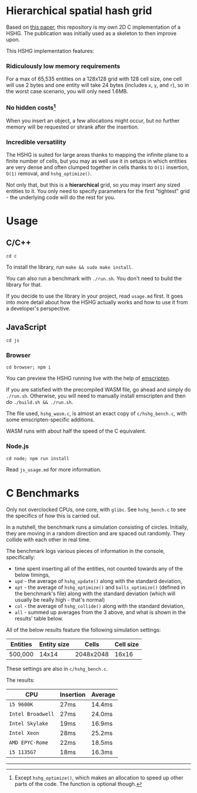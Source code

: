 # Hierarchical spatial hash grid

Based on [this paper](https://www10.cs.fau.de/publications/theses/2009/Schornbaum_SA_2009.pdf), this repository is my own 2D C implementation of a HSHG. The publication was initially used as a skeleton to then improve upon.

This HSHG implementation features:

### Ridiculously low memory requirements
For a max of 65,535 entities on a 128x128 grid with 128 cell size, one cell will use 2 bytes and one entity will take 24 bytes (includes `x`, `y`, and `r`), so in the worst case scenario, you will only need 1.6MB.

### No hidden costs[^1]
When you insert an object, a few allocations might occur, but no further memory will be requested or shrank after the insertion.

### Incredible versatility
The HSHG is suited for large areas thanks to mapping the infinite plane to a finite number of cells, but you may as well use it in setups in which entities are very dense and often clumped together in cells thanks to `O(1)` insertion, `O(1)` removal, and `hshg_optimize()`.

Not only that, but this is a **hierarchical** grid, so you may insert any sized entities to it. You only need to specify parameters for the first "tightest" grid - the underlying code will do the rest for you.

# Usage

## C/C++

`cd c`

To install the library, run `make && sudo make install`.

You can also run a benchmark with `./run.sh`. You don't need to build the library for that.

If you decide to use the library in your project, read `usage.md` first. It goes into more detail about how the HSHG actually works and how to use it from a developer's perspective.

## JavaScript

`cd js`

### Browser

`cd browser; npm i`

You can preview the HSHG running live with the help of [emscripten](https://emscripten.org/).

If you are satisfied with the precompiled WASM file, go ahead and simply do `./run.sh`. Otherwise, you will need to manually install emscripten and then do `./build.sh && ./run.sh`.

The file used, `hshg_wasm.c`, is almost an exact copy of `c/hshg_bench.c`, with some emscripten-specific additions.

WASM runs with about half the speed of the C equivalent.

### Node.js

`cd node; npm run install`

Read `js_usage.md` for more information.

# C Benchmarks

Only not overclocked CPUs, one core, with `glibc`. See `hshg_bench.c` to see the specifics of how this is carried out.

In a nutshell, the benchmark runs a simulation consisting of circles. Initially, they are moving in a random direction and are spaced out randomly. They collide with each other in real time.

The benchmark logs various pieces of information in the console, specifically:

- time spent inserting all of the entities, not counted towards any of the below timings,
- `upd` - the average of `hshg_update()` along with the standard deviation,
- `opt` - the average of `hshg_optimize()` and `balls_optimize()` (defined in the benchmark's file) along with the standard deviation (which will usually be really high - that's normal)
- `col` - the average of `hshg_collide()` along with the standard deviation,
- `all` - summed up averages from the 3 above, and what is shown in the results' table below.

All of the below results feature the following simulation settings:

|  Entities  | Entity size |   Cells   | Cell size |
| ---------- | ----------- | --------- | --------- |
|  500,000   |    14x14    | 2048x2048 |   16x16   |

These settings are also in `c/hshg_bench.c`.

The results:

|          CPU          | Insertion | Average |
| --------------------- | --------- | ------- |
| `i5 9600K`            |   27ms    |  14.4ms |
| `Intel Broadwell`     |   27ms    |  24.0ms |
| `Intel Skylake`       |   19ms    |  16.9ms |
| `Intel Xeon`          |   28ms    |  25.2ms |
| `AMD EPYC-Rome`       |   22ms    |  18.5ms |
| `i5 1135G7`           |   18ms    |  16.3ms |

---

[^1]: Except `hshg_optimize()`, which makes an allocation to speed up other parts of the code. The function is optional though.
